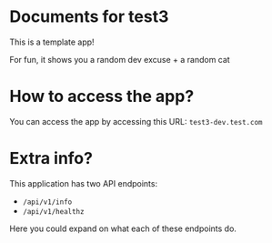 # Documents for test3

This is a template app!

For fun, it shows you a random dev excuse + a random cat

# How to access the app?

You can access the app by accessing this URL: `test3-dev.test.com` 

# Extra info?

This application has two API endpoints:

- `/api/v1/info`
- `/api/v1/healthz`

Here you could expand on what each of these endpoints do.


